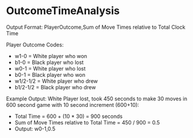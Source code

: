 # OutcomeTimeAnalysis
Output Format:
PlayerOutcome,Sum of Move Times relative to Total Clock Time

Player Outcome Codes:
- w1-0 = White player who won
- b1-0 = Black player who lost
- w0-1 = White player who lost
- b0-1 = Black player who won
- w1/2-1/2 = White player who drew
- b1/2-1/2 = Black player who drew

Example Output: White Player lost, took 450 seconds to make 30 moves in 600 second game with 10 second increment (600+10):
- Total Time = 600 + (10 * 30) = 900 seconds
- Sum of Move Times relative to Total Time = 450 / 900 = 0.5
- Output: w0-1,0.5
